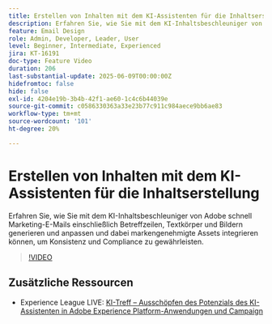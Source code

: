 ```yaml
---
title: Erstellen von Inhalten mit dem KI-Assistenten für die Inhaltserstellung
description: Erfahren Sie, wie Sie mit dem KI-Inhaltsbeschleuniger von Adobe schnell Marketing-E-Mails einschließlich Betreffzeilen, Textkörper und Bildern generieren und anpassen und dabei markengenehmigte Assets integrieren können, um Konsistenz und Compliance zu gewährleisten.
feature: Email Design
role: Admin, Developer, Leader, User
level: Beginner, Intermediate, Experienced
jira: KT-16191
doc-type: Feature Video
duration: 206
last-substantial-update: 2025-06-09T00:00:00Z
hidefromtoc: false
hide: false
exl-id: 4204e19b-3b4b-42f1-ae60-1c4c6b44039e
source-git-commit: c0586330363a33e23b77c911c984aece9bb6ae83
workflow-type: tm+mt
source-wordcount: '101'
ht-degree: 20%

---
```


# Erstellen von Inhalten mit dem KI-Assistenten für die Inhaltserstellung

Erfahren Sie, wie Sie mit dem KI-Inhaltsbeschleuniger von Adobe schnell Marketing-E-Mails einschließlich Betreffzeilen, Textkörper und Bildern generieren und anpassen und dabei markengenehmigte Assets integrieren können, um Konsistenz und Compliance zu gewährleisten.

>[!VIDEO](https://video.tv.adobe.com/v/3463773/?learn=on&enablevpops&captions=ger)

## Zusätzliche Ressourcen

* Experience League LIVE: [KI-Treff – Ausschöpfen des Potenzials des KI-Assistenten in Adobe Experience Platform-Anwendungen und Campaign](https://experienceleague.adobe.com/de/docs/events/experience-league-live-recordings/episodes/exl-live-episode-09-26-24)
